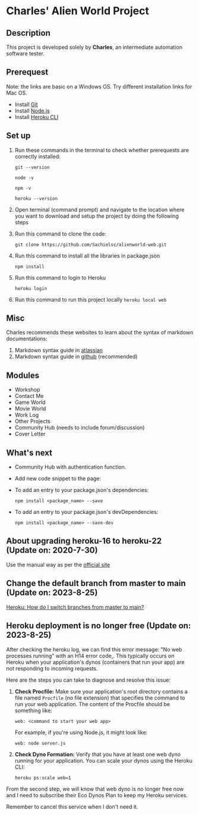 # Charles' Alien World Project

## Description
This project is developed solely by **Charles**, an intermediate automation software tester.

## Prerequest
Note: the links are basic on a Windows OS. Try different installation links for Mac OS.
* Install [Git](https://git-scm.com/downloads)
* Install [Node.js](https://nodejs.org/en/)
* Install [Heroku CLI](https://devcenter.heroku.com/articles/heroku-cli#download-and-install)

## Set up
1. Run these commands in the terminal to check whether prerequests are correctly installed:

   `git --version`
   
   `node -v`
   
   `npm -v`
   
   `heroku --version`
2. Open terminal (command prompt) and navigate to the location where you want to download and setup the project by doing the following steps
3. Run this command to clone the code:

   `git clone https://github.com/Sachielsc/alienworld-web.git`
4. Run this command to install all the libraries in package.json

   `npm install`
5. Run this command to login to Heroku

   `heroku login`
6. Run this command to run this project locally
   `heroku local web`

## Misc
Charles recommends these websites to learn about the syntax of markdown documentations:
1. Markdown syntax guide in [atlassian](https://confluence.atlassian.com/bitbucketserver/markdown-syntax-guide-776639995.html)
2. Markdown syntax guide in [github](https://guides.github.com/features/mastering-markdown/#examples) (recommended)

## Modules

* Workshop
* Contact Me
* Game World
* Movie World
* Work Log
* Other Projects
* Community Hub (needs to include forum/discussion)
* Cover Letter

## What's next
* Community Hub with authentication function.
* Add new code snippet to the page:
* To add an entry to your package.json's dependencies:

  `npm install <package_name> --save`
* To add an entry to your package.json's devDependencies:

  `npm install <package_name> --save-dev`

## About upgrading heroku-16 to heroku-22 (Update on: 2020-7-30)
Use the manual way as per the [official site](https://devcenter.heroku.com/articles/upgrading-to-the-latest-stack#manually-created-test-app)

## Change the default branch from master to main (Update on: 2023-8-25)
[Heroku: How do I switch branches from master to main?](https://help.heroku.com/O0EXQZTA/how-do-i-switch-branches-from-master-to-main)

## Heroku deployment is no longer free (Update on: 2023-8-25)
After checking the heroku log, we can find this error message: "No web processes running" with an H14 error code,. This typically occurs on Heroku when your application's dynos (containers that run your app) are not responding to incoming requests.

Here are the steps you can take to diagnose and resolve this issue:

1. **Check Procfile:**
   Make sure your application's root directory contains a file named `Procfile` (no file extension) that specifies the command to run your web application. The content of the Procfile should be something like:

   ```
   web: <command to start your web app>
   ```

   For example, if you're using Node.js, it might look like:

   ```
   web: node server.js
   ```

2. **Check Dyno Formation:**
   Verify that you have at least one web dyno running for your application. You can scale your dynos using the Heroku CLI:

   ```bash
   heroku ps:scale web=1
   ```

From the second step, we will know that web dyno is no longer free now and I need to subscribe their Eco Dynos Plan to keep my Heroku services.

Remember to cancel this service when I don't need it.